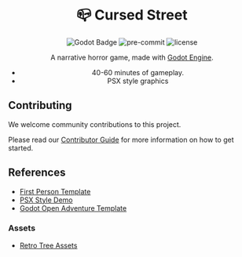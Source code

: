 
<div align="center">

# 📪 Cursed Street

![Godot Badge](https://img.shields.io/badge/godot-3.5-blue?logo=Godot-Engine&logoColor=white) ![pre-commit](https://img.shields.io/badge/pre--commit-enabled-brightgreen?logo=pre-commit&logoColor=white) ![license](https://img.shields.io/badge/license-MIT-green?logo=open-source-initiative&logoColor=white)

A narrative horror game, made with [Godot Engine](https://godotengine.org/).

- 40-60 minutes of gameplay.
- PSX style graphics

</div>

## Contributing

We welcome community contributions to this project.

Please read our [Contributor Guide](CONTRIBUTING.md) for more information on how to get started.

## References

- [First Person Template](https://github.com/Whimfoome/godot-FirstPersonStarter)
- [PSX Style Demo](https://github.com/MenacingMecha/godot-psx-style-demo)
- [Godot Open Adventure Template](https://github.com/miskatonicstudio/goat)

### Assets

* [Retro Tree Assets](https://elegantcrow.itch.io/psx-retro-style-tree-pack)
